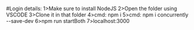 #Login details:
1>Make sure to install NodeJS
2>Open the folder using VSCODE
3>Clone it in that folder
4>cmd: npm i
5>cmd: npm i concurrently --save-dev
6>npm run startBoth
7>localhost:3000
